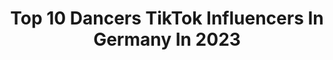 ---
title: Top 10 Dancers TikTok Influencers In Germany In 2023
description: >-
  Find top dancers TikTok influencers in Germany in 2023. Most popular hashtags: #fyp #foryou #dance #fy.
platform: TikTok
hits: 69
text_top: See the best TikTok accounts on inBeat.
text_bottom: Our platform holds 69 TikTok influencers like this in Germany for you to pitch.
profiles:
  - username: "kenn2go"
    fullname: >-
      Ken 🍭
    bio: >-
      Entertainer, Actor & Dancer Gönnt Insta: kenn2go🥰
    location: "Germany"
    followers: 1700000
    engagement: 2273
    commentsToLikes: 0.011752
    id: ckavelt3zmts50j230xie5a25
    verified: true
    hashtags: "#fy, #anzeige, #comedy, #fyp"
  - username: "jasmin.arndt"
    fullname: >-
      jasmin arndt
    bio: >-
      dancer from germany just having fun ⭒ ☼ ☾ ☼ ⭒ insta: @jasmin.arndtt {50k} ↓ ↓ ↓
    location: "Germany"
    followers: 376000
    engagement: 1834
    commentsToLikes: 0.017229
    id: ck8kd39w741un0j78in1cc08s
    verified: true
    hashtags: "#foryou, #viral, #fyp, #flexible"
  - username: "richisuri"
    fullname: >-
      Richi Suri
    bio: >-
      DANCER 🇹🇭 || 🇩🇪 ⬇️ TUTORIAL ⬇️ @richi_tutorial
    location: "Germany"
    followers: 449800
    engagement: 870
    commentsToLikes: 0.011360
    id: ckavlfij8uq0w0j23cv5d9n0r
    verified: false
    hashtags: "#justinbieber, #dance, #christinaaguilera, #fyp"
  - username: "lea_p_dance"
    fullname: >-
      Lea Merscher
    bio: >-
      Pole dancer & Studio owner 💃☀️
    location: "Germany"
    followers: 5009
    engagement: 662
    commentsToLikes: 0.088837
    id: ckal7kutmfmjp0i78uu53kemx
    verified: false
    hashtags: "#strongwoman, #fitness, #challenge, #dancer"
  - username: "shania.siesto"
    fullname: >-
      Shania Siesto
    bio: >-
      -Trust in God!✝️ -Only positive✨ -Singer/Dancer🎶
    location: "Germany"
    followers: 130200
    engagement: 1562
    commentsToLikes: 0.019407
    id: ck9r3mlv6ql8u0j78n70vdb0y
    verified: false
    hashtags: "#dance, #viral, #foryou, #fyp"
  - username: "michellegirldora"
    fullname: >-
      MichelleGirlDora✨
    bio: >-
      💜welcome to my account💜 ⭐️I’m 16 ⭐️ 💃🏻Dancer💃🏻
    location: "Germany"
    followers: 12900
    engagement: 1357
    commentsToLikes: 0.029753
    id: ckbw3cpe6x12z0j230umdv2gg
    verified: false
    hashtags: "#funny, #unterhaltung, #viral, #foryou"
  - username: "rash.berry.cherry"
    fullname: >-
      Rashmica. 🌸
    bio: >-
      Dancer. Dreamer. Kadavulin pilla. 😍 Live. Love. Laugh. https://m.facebook.com/rashmicaofficial/ Insta : rashmica.official Twitter : @rashmica_ YT : Rashmica Chandrasekar
    location: "Germany"
    followers: 240700
    engagement: 662
    commentsToLikes: 0.017977
    id: ckb99549jt22d0j233dkdc1tl
    verified: false
    hashtags: "#throwback, #baby, #tamil, #babybump"
  - username: "wesleybrice"
    fullname: >-
      Brice
    bio: >-
      On TikTok & Over 30... Ballet Dancer 🇫🇷
    location: "Germany"
    followers: 2034
    engagement: 811
    commentsToLikes: 0.025399
    id: ckbl767kz4vca0j23zq0ie85u
    verified: false
    hashtags: "#tiktok, #lipsync, #coronavirus, #wereallinthistogether"
  - username: "erikschaeferr"
    fullname: >-
      Erikschaeferr
    bio: >-
      Dancer Snap : er1k5ch Insta : Erikschaeferr
    location: "Germany"
    followers: 21300
    engagement: 1254
    commentsToLikes: 0.029805
    id: ckbangov8ebxd0j23z2q4s85k
    verified: false
    hashtags: "#style, #leo, #viral, #dance"
  - username: "davinca_"
    fullname: >-
      Kaltrina Vinca
    bio: >-
      My page is here to entertain you 😏 Choreographer | Danceinstructor | Dancer
    location: "Germany"
    followers: 13600
    engagement: 994
    commentsToLikes: 0.038939
    id: ckbf9dhnt0b9m0j23mhcxi127
    verified: false
    hashtags: "#fy, #goviral, #choreo, #albaner"
---